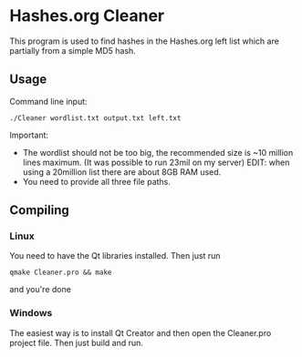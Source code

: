 # Hashes.org Cleaner

This program is used to find hashes in the Hashes.org left list which are partially from a simple MD5 hash.


## Usage

Command line input:

```./Cleaner wordlist.txt output.txt left.txt```

Important:
* The wordlist should not be too big, the recommended size is ~10 million lines maximum. (It was possible to run 23mil on my server) EDIT: when using a 20million list there are about 8GB RAM used.
* You need to provide all three file paths.

## Compiling

### Linux

You need to have the Qt libraries installed. Then just run

```qmake Cleaner.pro && make```

and you're done

### Windows

The easiest way is to install Qt Creator and then open the Cleaner.pro project file. Then just build and run.
